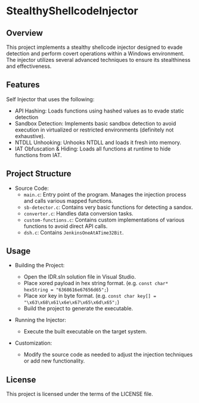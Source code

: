 # StealthyShellcodeInjector
## Overview
This project implements a stealthy shellcode injector designed to evade detection and perform covert operations within a Windows environment. The injector utilizes several advanced techniques to ensure its stealthiness and effectiveness.

## Features
Self Injector that uses the following:
- API Hashing: Loads functions using hashed values as to evade static detection
- Sandbox Detection: Implements basic sandbox detection to avoid execution in virtualized or restricted environments (definitely not exhaustive).
- NTDLL Unhooking: Unhooks NTDLL and loads it fresh into memory.
- IAT Obfuscation & Hiding: Loads all functions at runtime to hide functions from IAT.

## Project Structure
- Source Code:
  - `main.c`: Entry point of the program. Manages the injection process and calls various mapped functions.
  - `sb-detector.c`: Contains very basic functions for detecting a sandox.
  - `converter.c`: Handles data conversion tasks.
  - `custom-functions.c`: Contains custom implementations of various functions to avoid direct API calls.
  - `dsh.c`: Contains `JenkinsOneAtATime32Bit`.

## Usage
- Building the Project:
  - Open the IDR.sln solution file in Visual Studio.
  - Place xored payload in hex string format. (e.g. `const char* hexString = "6368616e67656d65";`)
  - Place xor key in byte format. (e.g. `const char key[] = "\x63\x68\x61\x6e\x67\x65\x6d\x65";`) 
  - Build the project to generate the executable.

- Running the Injector:
  - Execute the built executable on the target system.

- Customization:
  - Modify the source code as needed to adjust the injection techniques or add new functionality.

## License

This project is licensed under the terms of the LICENSE file.

